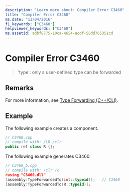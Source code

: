 ```yaml
---
description: "Learn more about: Compiler Error C3460"
title: "Compiler Error C3460"
ms.date: "11/04/2016"
f1_keywords: ["C3460"]
helpviewer_keywords: ["C3460"]
ms.assetid: adbf8775-10ca-4654-acdf-58dd765351cd
---
```

# Compiler Error C3460

> 'type': only a user-defined type can be forwarded

## Remarks

For more information, see [Type Forwarding (C++/CLI)](../../extensions/type-forwarding-cpp-cli.md).

## Example

The following example creates a component.

```cpp
// C3460.cpp
// compile with: /LD /clr
public ref class R {};
```

The following example generates C3460.

```cpp
// C3460_b.cpp
// compile with: /clr /c
#using "C3460.dll"
[assembly:TypeForwardedTo(int::typeid)];   // C3460
[assembly:TypeForwardedTo(R::typeid)];
```
